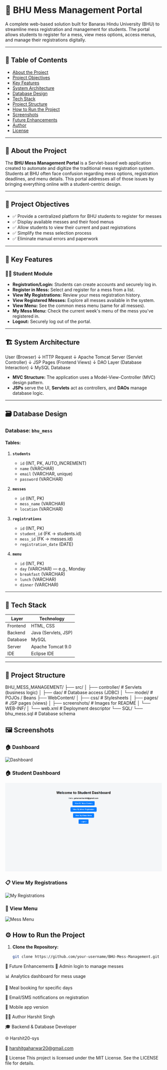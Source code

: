 # 🏫 BHU Mess Management Portal

A complete web-based solution built for Banaras Hindu University (BHU) to streamline mess registration and management for students. The portal allows students to register for a mess, view mess options, access menus, and manage their registrations digitally.

---

## 📌 Table of Contents

- [About the Project](#about-the-project)
- [Project Objectives](#project-objectives)
- [Key Features](#key-features)
- [System Architecture](#system-architecture)
- [Database Design](#database-design)
- [Tech Stack](#tech-stack)
- [Project Structure](#project-structure)
- [How to Run the Project](#how-to-run-the-project)
- [Screenshots](#screenshots)
- [Future Enhancements](#future-enhancements)
- [Author](#author)
- [License](#license)

---

## 📖 About the Project

The **BHU Mess Management Portal** is a Servlet-based web application created to automate and digitize the traditional mess registration system. Students at BHU often face confusion regarding mess options, registration deadlines, and menu details. This portal addresses all of those issues by bringing everything online with a student-centric design.

---

## 🎯 Project Objectives

- ✅ Provide a centralized platform for BHU students to register for messes
- ✅ Display available messes and their food menus
- ✅ Allow students to view their current and past registrations
- ✅ Simplify the mess selection process
- ✅ Eliminate manual errors and paperwork

---

## 🔑 Key Features

### 👨‍🎓 Student Module
- **Registration/Login:** Students can create accounts and securely log in.
- **Register in Mess:** Select and register for a mess from a list.
- **View My Registrations:** Review your mess registration history.
- **View Registered Messes:** Explore all messes available in the system.
- **View Menu:** See the common mess menu (same for all messes).
- **My Mess Menu:** Check the current week's menu of the mess you've registered in.
- **Logout:** Securely log out of the portal.

---

## 🏗️ System Architecture

User (Browser)
↓
HTTP Request
↓
Apache Tomcat Server (Servlet Controller)
↓
JSP Pages (Frontend Views)
↓
DAO Layer (Database Interaction)
↓
MySQL Database


- **MVC Structure:** The application uses a Model-View-Controller (MVC) design pattern.
- **JSPs** serve the UI, **Servlets** act as controllers, and **DAOs** manage database logic.

---

## 🗃️ Database Design

### Database: `bhu_mess`

#### Tables:

1. **`students`**
   - `id` (INT, PK, AUTO_INCREMENT)
   - `name` (VARCHAR)
   - `email` (VARCHAR, unique)
   - `password` (VARCHAR)

2. **`messes`**
   - `id` (INT, PK)
   - `mess_name` (VARCHAR)
   - `location` (VARCHAR)

3. **`registrations`**
   - `id` (INT, PK)
   - `student_id` (FK → students.id)
   - `mess_id` (FK → messes.id)
   - `registration_date` (DATE)

4. **`menu`**
   - `id` (INT, PK)
   - `day` (VARCHAR) — e.g., Monday
   - `breakfast` (VARCHAR)
   - `lunch` (VARCHAR)
   - `dinner` (VARCHAR)



---

## 🧰 Tech Stack

| Layer        | Technology        |
|--------------|-------------------|
| Frontend     | HTML, CSS         |
| Backend      | Java (Servlets, JSP) |
| Database     | MySQL             |
| Server       | Apache Tomcat 9.0 |
| IDE          | Eclipse IDE       |

---

## 📁 Project Structure

BHU_MESS_MANAGEMENT/
├── src/
│ ├── controller/ # Servlets (business logic)
│ ├── dao/ # Database access (JDBC)
│ └── model/ # POJOs / Beans
├── WebContent/
│ ├── css/ # Stylesheets
│ ├── pages/ # JSP pages (views)
│ ├── screenshots/ # Images for README
│ └── WEB-INF/
│ └── web.xml # Deployment descriptor
└── SQL/
└── bhu_mess.sql # Database schema


## 🖼️ Screenshots

### 🏠 Dashboard
![Dashboard]([screenshots/student_dashboard.png](https://github.com/Harshit20-sys/BHU-Mess-Management/blob/7dfca2a66e6d5e05cb6f303161e03f64c2f2d147/WebContent/images/Screenshot%202025-07-31%20071731.png))

### 🏠 Student Dashboard
![Student Dashboard](https://github.com/Harshit20-sys/BHU-Mess-Management/blob/28ffdd7c7f8a89567473a8a1182fe77180312bd5/WebContent/images/Screenshot%202025-07-31%20071756.png)



### 📋 View My Registrations
![My Registrations](screenshots/my_registrations.png)

### 🍛 View Menu
![Mess Menu](screenshots/view_menu.png)



## ⚙️ How to Run the Project

1. **Clone the Repository:**

   ```bash
   git clone https://github.com/your-username/BHU-Mess-Management.git


🔮 Future Enhancements
🔐 Admin login to manage messes

📊 Analytics dashboard for mess usage

📅 Meal booking for specific days

📩 Email/SMS notifications on registration

📱 Mobile app version

👨‍💻 Author
Harshit Singh

🎓 Backend & Database Developer

🌐 Harshit20-sys

📧 harshitgaharwar20@gmail.com

📄 License
This project is licensed under the MIT License. See the LICENSE file for details.
